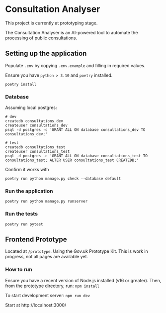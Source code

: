 # Consultation Analyser

This project is currently at prototyping stage.

The Consultation Analyser is an AI-powered tool to automate the processing of public consultations.

## Setting up the application

Populate `.env` by copying `.env.example` and filling in required values.

Ensure you have `python > 3.10` and `poetry` installed.

```
poetry install
```

### Database

Assuming local postgres:

```
# dev
createdb consultations_dev
createuser consultations_dev
psql -d postgres -c 'GRANT ALL ON database consultations_dev TO consultations_dev;'

# test
createdb consultations_test
createuser consultations_test
psql -d postgres -c 'GRANT ALL ON database consultations_test TO consultations_test; ALTER USER consultations_test CREATEDB;'
```

Confirm it works with

```
poetry run python manage.py check --database default
```

### Run the application
```
poetry run python manage.py runserver
```

### Run the tests

```
poetry run pytest
```

## Frontend Prototype

Located at `/prototype`. Using the Gov.uk Prototype Kit. This is work in progress, not all pages are available yet.

### How to run

Ensure you have a recent version of Node.js installed (v16 or greater). Then, from the prototype directory, run:
`npm install`

To start development server:
`npm run dev`

Start at http://localhost:3000/
